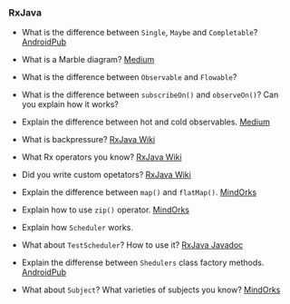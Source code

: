 ### RxJava

* What is the difference between `Single`, `Maybe` and `Completable`? [AndroidPub](https://android.jlelse.eu/rxjava-single-maybe-and-completable-8686db42bac8)

* What is a Marble diagram? [Medium](https://medium.com/@jshvarts/read-marble-diagrams-like-a-pro-3d72934d3ef5)

* What is the difference between `Observable` and `Flowable`?

* What is the difference between `subscribeOn()` and `observeOn()`? Can you explain how it works?

* Explain the difference between hot and cold observables. [Medium](https://medium.com/@mohitsharma_16765/rxsubjects-cold-and-hot-observables-connectableobservable-6ab0f3020876)

* What is backpressure? [RxJava Wiki](https://github.com/ReactiveX/RxJava/wiki/Backpressure-(2.0))

* What Rx operators you know? [RxJava Wiki](https://github.com/ReactiveX/RxJava/wiki/Alphabetical-List-of-Observable-Operators)

* Did you write custom opetators? [RxJava Wiki](https://github.com/ReactiveX/RxJava/wiki/Writing-operators-for-2.0)

* Explain the difference between `map()` and `flatMap()`. [MindOrks](https://medium.com/mindorks/rxjava-operator-map-vs-flatmap-427c09678784)

* Explain how to use `zip()` operator. [MindOrks](https://blog.mindorks.com/understanding-rxjava-zip-operator-with-example)

* Explain how `Scheduler` works.

* What about `TestScheduler`? How to use it? [RxJava Javadoc](http://reactivex.io/RxJava/javadoc/io/reactivex/schedulers/TestScheduler.html)

* Explain the differense between `Shedulers` class factory methods. [AndroidPub](https://android.jlelse.eu/rxjava-schedulers-what-when-and-how-to-use-it-6cfc27293add)

* What about `Subject`? What varieties of subjects you know? [MindOrks](https://blog.mindorks.com/understanding-rxjava-subject-publish-replay-behavior-and-async-subject-224d663d452f)
